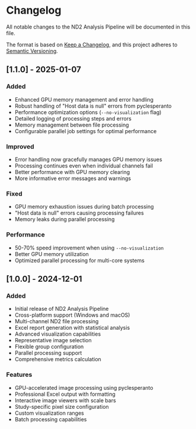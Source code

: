 # Changelog

All notable changes to the ND2 Analysis Pipeline will be documented in this file.

The format is based on [Keep a Changelog](https://keepachangelog.com/en/1.0.0/),
and this project adheres to [Semantic Versioning](https://semver.org/spec/v2.0.0.html).

## [1.1.0] - 2025-01-07

### Added
- Enhanced GPU memory management and error handling
- Robust handling of "Host data is null" errors from pyclesperanto
- Performance optimization options (`--no-visualization` flag)
- Detailed logging of processing steps and errors
- Memory management between file processing
- Configurable parallel job settings for optimal performance

### Improved
- Error handling now gracefully manages GPU memory issues
- Processing continues even when individual channels fail
- Better performance with GPU memory clearing
- More informative error messages and warnings

### Fixed
- GPU memory exhaustion issues during batch processing
- "Host data is null" errors causing processing failures
- Memory leaks during parallel processing

### Performance
- 50-70% speed improvement when using `--no-visualization`
- Better GPU memory utilization
- Optimized parallel processing for multi-core systems

## [1.0.0] - 2024-12-01

### Added
- Initial release of ND2 Analysis Pipeline
- Cross-platform support (Windows and macOS)
- Multi-channel ND2 file processing
- Excel report generation with statistical analysis
- Advanced visualization capabilities
- Representative image selection
- Flexible group configuration
- Parallel processing support
- Comprehensive metrics calculation

### Features
- GPU-accelerated image processing using pyclesperanto
- Professional Excel output with formatting
- Interactive image viewers with scale bars
- Study-specific pixel size configuration
- Custom visualization ranges
- Batch processing capabilities 